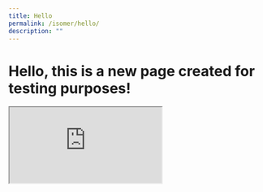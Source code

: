 ```yaml
---
title: Hello
permalink: /isomer/hello/
description: ""
---
```

# Hello, this is a new page created for **testing purposes**!

<iframe src="https://docs.google.com/spreadsheets/d/e/2PACX-1vRsC99tvfUpxUY_SoVaGX9PUbiOeJUBCRAStKBzWRXGrCd7hzTiYaE4DKiIYyE0lA1WZt6k7OORgMh5/pubhtml?widget=true&amp;headers=false"></iframe>